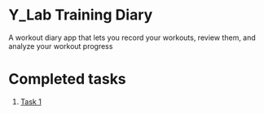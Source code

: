 # Y_Lab Training Diary
A workout diary app that lets you record your workouts, review them, and analyze your workout progress
# Completed tasks
1. [Task 1](../../pull/1/)
